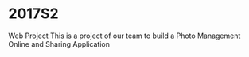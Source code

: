# 2017S2
Web Project
This is a project of our team to build a Photo Management Online and Sharing Application
